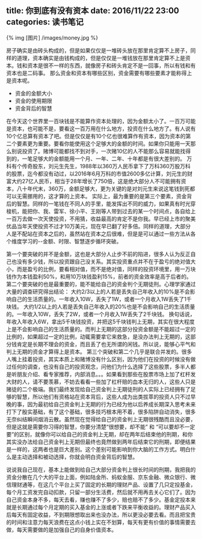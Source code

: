 title: 你到底有没有资本
date: 2016/11/22  23:00
categories: 读书笔记
---

{% img [图片] /images/money.jpg %}

房子确实是由砖头构成的，但是如果仅仅是一堆砖头放在那里肯定算不上房子，同样的道理，资本确实是由钱构成的，但是仅仅是一堆钱放在那里肯定算不上是资本。钱和资本是很不一样的东西，就像房子和砖头肯定不是一回事，所以有钱和有资本也是二码事。
那么资金和资本有哪些区别，资金需要有哪些要素才能称得上是资本呢。

- 资金的金额大小
- 资金的使用期限
- 资金背后的智慧

在今天这个世界里一百块钱是不能算作资本处理的，因为金额太小了。一百万可能是资本，也可能不是，要看这一百万用在什么地方，投资在什么地方了。有人说有10个亿总算有资本了吧。但是仅仅是有10个亿也很难算作有资本，因为资本的第二个要素更为重要。要看你能使用这个足够大的金额的时间。如果你只能用一天那么别说投资了。赌博可能都找不到对手，一次赌10亿的人不能那么容易就能找得到的，一笔足够大的金额能用一个月、一年、二年、十年都是有很大差别的。
万科有个传奇股东，刘元生先生，1988年以360万人民币拿下了万科360万股万科的股票，迄今都没有动过，以2016年6月万科的市值2600多亿计算，刘元生的财富大约27亿人民币，相当于28年增长了750倍，这是绝大部分人不可能拥有资本，八十年代末，360万，金额足够大，更为关键的是对刘元生来说这笔钱到死都可以无需挪用的，这才算的上资本。
实际上，最为重要的是第三个要素，资金背后的智慧。同样的一笔钱在不同人的手里，能发挥出不同的威力，如果真有时光穿梭机，能把你、我、雷军、徐小平、王刚等人带到过去的某一个时间点，各自给上一百万去做一次天使投资，不用猜，收益最高的肯定不是你我。早已经上市的聚美优品当年天使投资不过才10万美元，现在早已翻了好多倍。同样的道理，大部分人是不配站在资本之后的，虽然站在资本之后很难，但是是可以通过一些方法从各个维度学习的--金额、时限、智慧逐步循环突破。

第一个要突破的并不是金额，这也是大部分人止步不前的陷进，很多人认为反正自己也没有多少钱，所以投资跟自己没关系。其实投资重点并不在于盈亏的绝对值大小，而是盈亏的比例，要看相对值，而不是绝对值，同样的投资环境里，用一万块钱作为本钱盈利50%，和用10万块钱盈利15%，前者的资金效率是高于后者的。
第二个要突破的也是最重要的，能不能给自己的资金判个无期徒刑。心理学家通过大量的调查研究得出结论：
大约2/3以上的人若是丢失自己年收入的10%是不会影响自己的生活质量的。一年收入10W，丢失了1W，或者一个月收入1W丢失了1千块钱。
大约1/2以上的人若是丢失自己年收入的20%也是不会影响自己的生活质量的。一年收入10W，丢失了2W，或者一个月收入1W丢失了2千块钱。
换句话说，年收入年收入6W，拿出5千块钱投资，并把这5千块钱判上无期，其实在很大程度上是不会影响自己的生活质量的。而判上无期的这部分投资金额是不能超过一定的比例的，如果超过一定的比例，动辄需要拿它来救急，是没办法判上无期的，这部分钱肯定是长期不理会的资金，而且丢了也无所谓的闲钱。所以说，能够心平气和判上无期的资金才算得上是资本。
第三个突破和第二个几乎是联合并发的。很多人嘴上挂着投资，其实本质上和赌博没有什么区别，因为他们在投资的时候没有做过任何的调查，也没有自己的投资观念，问他们为什么选择了这些股票，多半人都是听朋友介绍、看专家推荐，内部消息。。。如果看到那些在股票市场上加了杠杆发大财的人，请不要羡慕，不妨去看看一些加了杠杆赔的血本无归的人，这些人只是赌徒的二个极端。我们最终发现给自己资金判上无期徒刑的人实际上已经拥有了足够的智慧，所以他们有资格站在资本背后，这些人成为出类拔萃的投资人只不过早晚的事，因为最初给自己资金判上无期的行为已经为他以后养成长期深入思考未来打下了殷实基础，有了这个基础，很多技巧根本用不着，很多陷阱自动消失，很多无奈纠结瞬间烟消云散。虽然现在觉得给自己的资金判上无期很残酷而且没必要，但是这就是需要你习得的智慧，你要分清楚“很想要，却不能” 和 “可以要却不一定要”的区别，就像你可以给自己的资金判上无期，却在两年后结束他的刑期，和你其实没办法给自己资金判上无期但最终也竟然做到两年后结束它的刑期，即便结果是一样的，这两者也是巨大差别。这个差别可能影响到你大脑的工作方式。明白什么是主动选择和被动选择，你就会明白资金背后的智慧。

说说我自己现在，基本上能做到给自己大部分资金判上很长时间的刑期，我把我的资金分散在几个大的平台上面，例如陆金所、蚂蚁金服、京东金融、微众银行、微信理财通等，在这几个平台上买了固定的长期的理财产品、设置了几只定投基金，每个月工资发完自动扣款，只留一部分生活费，然后就不用再去关心它们了。因为自己资金本身不多，每天去看，赚也赚不了多少，赔也赔不了多少。基金定投本来就是长期通过每个月定期的买入基金的上涨或者下跌来平衡收益的。理财产品买入后每天有固定收益，不到期限想取出来也没办法，所以更没必要去看。而且把宝贵的时间和注意力每天浪费在这点小钱上实在不划算，每天有更有价值的事情需要去做，每天需要做的是加强自己的自身价值资本。













 
